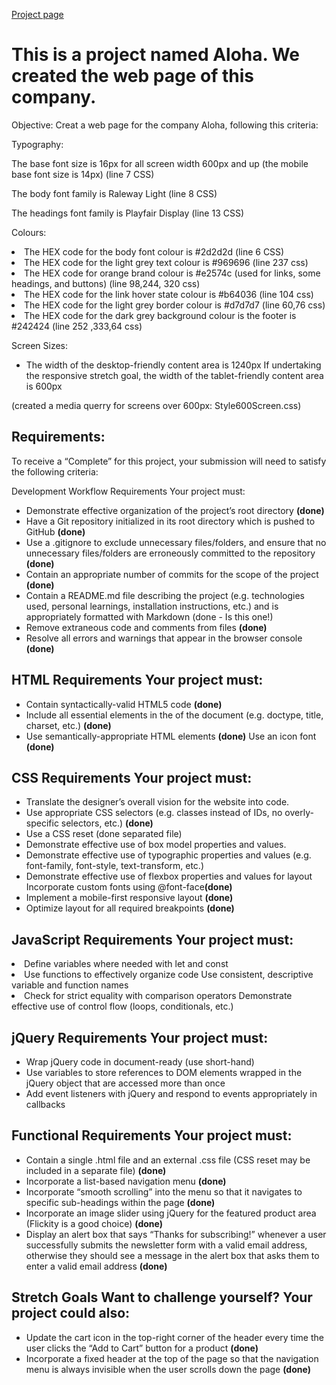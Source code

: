 

<a href="https://alexanderhmagno.github.io/Aloha_Project/">Project page</a>

<h1>This is a project named Aloha. We created the web page of this company.</h1> 
<p>Objective: Creat a web page for the company Aloha, following this criteria:</p> 
<p>Typography:</p> 

<p>The base font size is 16px for all screen width 600px and up (the mobile base font size is 14px) (line 7 CSS)</p> 
<p> The body font family is Raleway Light (line 8 CSS)</p>
<p>The headings font family is Playfair Display (line 13 CSS)</p> 

<p>Colours:</p>

<ul>

</ul>
 <li>The HEX code for the body font colour is #2d2d2d (line 6 CSS)</li>
 <li> The HEX code for the light grey text colour is #969696 (line 237 css)</li>
 <li> The HEX code for orange brand colour is #e2574c (used for links, some headings, and buttons) (line 98,244, 320 css) </li> 
  <li>The HEX code for the link hover state colour is #b64036 (line 104 css) </li>
  <li>The HEX code for the light grey border colour is #d7d7d7 (line 60,76 css) </li>
  <li>The HEX code for the dark grey background colour is the footer is #242424 (line 252 ,333,64 css)</li> 
  </ul>

  <p>Screen Sizes:</p> 
  
  <ul>
  <li>The width of the desktop-friendly content area is 1240px If undertaking the responsive stretch goal, the width of the tablet-friendly content area is 600px</li>
  </ul> 
  <p>(created a media querry for screens over 600px: Style600Screen.css)</p> 
  
  <h2>Requirements:</h2> 
  <p>To receive a “Complete” for this project, your submission will need to satisfy the following criteria:</p> 
  
  <p>Development Workflow Requirements Your project must:</p>
  
  <ul>

   <li>Demonstrate effective organization of the project’s root directory <strong>(done)</strong></li>
   <li> Have a Git repository initialized in its root directory which is pushed to GitHub <strong>(done)</strong></li>
   <li> Use a .gitignore to exclude unnecessary files/folders, and ensure that no unnecessary files/folders are erroneously committed to the repository <strong>(done)</strong> </li>
   <li>Contain an appropriate number of commits for the scope of the project <strong>(done)</strong></li>
   <li> Contain a README.md file describing the project (e.g. technologies used, personal learnings, installation instructions, etc.) and is appropriately formatted with Markdown (done - Is this one!)</li>
   <li>Remove extraneous code and comments from files <strong>(done)</strong> </li>
   <li>Resolve all errors and warnings that appear in the browser console <strong>(done)</strong></li>

   </ul> 
   
   
   <h2>HTML Requirements Your project must:</h2> 
   <ul>
   <li>Contain syntactically-valid HTML5 code <strong>(done)</strong></li>
   
   <li>Include all essential elements in the of the document (e.g. doctype, title, charset, etc.) <strong>(done)</strong> </li>
   <li>Use semantically-appropriate HTML elements <strong>(done)</strong> Use an icon font <strong>(done)</strong></li> 
</ul>

   <h2>CSS Requirements Your project must:</h2> 
   <ul>
   <li>Translate the designer’s overall vision for the website into code.</li>
   <li>Use appropriate CSS selectors (e.g. classes instead of IDs, no overly-specific selectors, etc.) <strong>(done)</strong> </li>
   <li>Use a CSS reset (done separated file)</li>
   <li> Demonstrate effective use of box model properties and values. </li>
   <li>Demonstrate effective use of typographic properties and values (e.g. font-family, font-style, text-transform, etc.)</li>
   <li>Demonstrate effective use of flexbox properties and values for layout Incorporate custom fonts using @font-face<strong>(done)</strong></li>
   <li> Implement a mobile-first responsive layout <strong>(done)</strong></li>
   <li> Optimize layout for all required breakpoints <strong>(done)</strong></li> 
   </ul>
   <h2>JavaScript Requirements Your project must:</h2> <li>Define variables where needed with let and const </li>
   <li>Use functions to effectively organize code Use consistent, descriptive variable and function names</li>
   <li>Check for strict equality with comparison operators Demonstrate effective use of control flow (loops, conditionals, etc.)</li> 
   </ul>

   <h2>jQuery Requirements Your project must:</h2> 
   
   <ul>
   <li>Wrap jQuery code in document-ready (use short-hand)</li>
   <li> Use variables to store references to DOM elements wrapped in the jQuery object that are accessed more than once</li> 
   <li>Add event listeners with jQuery and respond to events appropriately in callbacks</li>
   </ul>

   <h2>Functional Requirements Your project must:</h2>
   <ul> 
   <li>Contain a single .html file and an external .css file (CSS reset may be included in a separate file) <strong>(done)</strong></li> 
   <li>Incorporate a list-based navigation menu <strong>(done)</strong> </li>
   <li>Incorporate “smooth scrolling” into the menu so that it navigates to specific sub-headings within the page <strong>(done)</strong> </li> 
   <li>Incorporate an image slider using jQuery for the featured product area (Flickity is a good choice) <strong>(done)</strong> </li>
   <li>Display an alert box that says “Thanks for subscribing!” whenever a user successfully submits the newsletter form with a valid email address, otherwise they should see a message in the alert box that asks them to enter a valid email address <strong>(done)</strong></li>
   </ul>

   <h2>Stretch Goals Want to challenge yourself? Your project could also:</h2> 
   <ul>
   <li>Update the cart icon in the top-right corner of the header every time the user clicks the “Add to Cart” button for a product <strong>(done)</strong></li>
   
   <li> Incorporate a fixed header at the top of the page so that the navigation menu is always invisible when the user scrolls down the page <strong>(done)</strong></li>
   </ul>